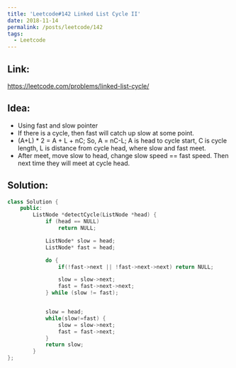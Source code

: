 ```yaml
---
title: 'Leetcode#142 Linked List Cycle II'
date: 2018-11-14
permalink: /posts/leetcode/142
tags:
  - Leetcode
---
```

## Link: ##
https://leetcode.com/problems/linked-list-cycle/

## Idea: ##
- Using fast and slow pointer
- If there is a cycle, then fast will catch up slow at some point.
- (A+L) * 2 = A + L + nC; So, A = nC-L; A is head to cycle start, C is cycle length, L is distance from cycle head, where slow and fast meet.
- After meet, move slow to head, change slow speed == fast speed. Then next time they will meet at cycle head.

## Solution: ##
```cpp
class Solution {
    public:
        ListNode *detectCycle(ListNode *head) {
            if (head == NULL)
                return NULL;

            ListNode* slow = head;
            ListNode* fast = head;

            do {
                if(!fast->next || !fast->next->next) return NULL;

                slow = slow->next;
                fast = fast->next->next;
            } while (slow != fast);


            slow = head;
            while(slow!=fast) {
                slow = slow->next;
                fast = fast->next;
            }
            return slow;
        }
};
```
